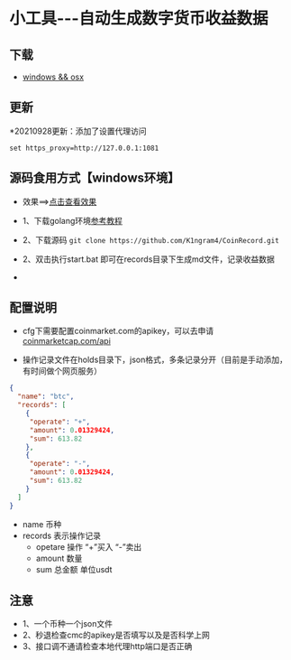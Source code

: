 # 小工具---自动生成数字货币收益数据
## 下载
- [windows && osx](https://github.com/K1ngram4/CoinRecord/releases/download/v2.0/coinrecord_v1.2_template_modify.zip)

## 更新
*20210928更新：添加了设置代理访问
```shell
set https_proxy=http://127.0.0.1:1081
```

## 源码食用方式【windows环境】
- 效果==>[点击查看效果](http://kingram.top/posts/coin/20210928220055/)

- 1、下载golang环境[参考教程](http://kingram.top/posts/goland/goland_install/)
- 2、下载源码 `git clone https://github.com/K1ngram4/CoinRecord.git`
- 2、双击执行start.bat 即可在records目录下生成md文件，记录收益数据
- 

## 配置说明

- cfg下需要配置coinmarket.com的apikey，可以去申请[coinmarketcap.com/api](https://coinmarketcap.com/api/)

- 操作记录文件在holds目录下，json格式，多条记录分开（目前是手动添加，有时间做个网页服务）
```json
{
  "name": "btc",
  "records": [
    {
     "operate": "+",
     "amount": 0.01329424,
     "sum": 613.82
    },
    {
     "operate": "-",
     "amount": 0.01329424,
     "sum": 613.82
    }
  ]
}
```
- name 币种
- records 表示操作记录
  - opetare 操作 “+”买入   “-”卖出
  - amount 数量
  - sum 总金额 单位usdt

## 注意
- 1、一个币种一个json文件
- 2、秒退检查cmc的apikey是否填写以及是否科学上网
- 3、接口调不通请检查本地代理http端口是否正确